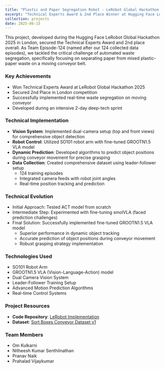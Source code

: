 ```yaml
---
title: "Plastic and Paper Segregation Robot - LeRobot Global Hackathon 2025"
excerpt: "Technical Experts Award & 2nd Place Winner at Hugging Face LeRobot Global Hackathon - London 2025<br/><img src='/images/me_with_so101.jpeg' width='500' height='500'>"
collection: projects
date: 2025-06-15
---
```


This project, developed during the Hugging Face LeRobot Global Hackathon 2025 in London, secured the Technical Experts Award and 2nd place overall. As Team Episode-124 (named after our 124 collected data episodes), we tackled the critical challenge of automated waste segregation, specifically focusing on separating paper from mixed plastic-paper waste on a moving conveyor belt.

### Key Achievements
* Won Technical Experts Award at LeRobot Global Hackathon 2025
* Secured 2nd Place in London competition
* Successfully implemented real-time waste segregation on moving conveyor
* Developed during an intensive 2-day deep-tech sprint

### Technical Implementation

* **Vision System**: Implemented dual-camera setup (top and front views) for comprehensive object detection
* **Robot Control**: Utilized SO101 robot arm with fine-tuned GROOTN1.5 VLA model
* **Dynamic Prediction**: Developed algorithms to predict object positions during conveyor movement for precise grasping
* **Data Collection**: Created comprehensive dataset using leader-follower setup
  * 124 training episodes
  * Integrated camera feeds with robot joint angles
  * Real-time position tracking and prediction

### Technical Evolution
* Initial Approach: Tested ACT model from scratch
* Intermediate Step: Experimented with fine-tuning smolVLA (faced prediction challenges)
* Final Solution: Successfully implemented fine-tuned GROOTN1.5 VLA model
  * Superior performance in dynamic object tracking
  * Accurate prediction of object positions during conveyor movement
  * Robust grasping strategy implementation

### Technologies Used
* SO101 Robot Arm
* GROOTN1.5 VLA (Vision-Language-Action) model
* Dual Camera Vision System
* Leader-Follower Training Setup
* Advanced Motion Prediction Algorithms
* Real-time Control Systems

### Project Resources
* **Code Repository**: [LeRobot Implementation](https://github.com/snknitheesh/lerobot)
* **Dataset**: [Sort Boxes Conveyor Dataset v1](https://huggingface.co/datasets/OmKulkarni/sort_boxes_conveyor_v1)

### Team Members
* Om Kulkarni
* Nitheesh Kumar Senthilnathan
* Pranav Naik
* Prahalad Vijaykumar
